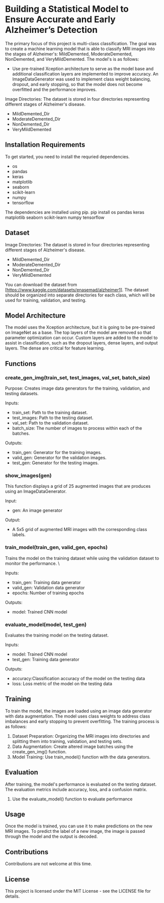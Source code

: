 # Building a Statistical Model to Ensure Accurate and Early Alzheimer’s Detection
The primary focus of this project is multi-class classification. The goal was to create a machine learning model that is able to classify MRI images into the stages of Alzheimer's: MildDemented, ModerateDemented, NonDemented, and VeryMildDemented. The model's is as follows:
- Use pre-trained Xception architecture to serve as the model base and additional classification layers are implemented to improve accuracy. An ImageDataGenerator was used to implement class weight balancing, dropout, and early stopping, so that the model does not become overfitted and the performance improves. 


Image Directories: The dataset is stored in four directories representing different stages of Alzheimer's disease.
- MildDemented_Dir
- ModerateDemented_Dir
- NonDemented_Dir
- VeryMildDemented

 
## Installation Requirements 
To get started, you need to install the requried dependencies. 
- os
- pandas
- keras
- matplotlib
- seaborn
- scikit-learn
- numpy
- tensorflow
  
The dependencies are installed using pip. 
pip install os pandas keras matplotlib seaborn scikit-learn numpy tensorflow


## Dataset
Image Directories: The dataset is stored in four directories representing different stages of Alzheimer's disease.
- MildDemented_Dir
- ModerateDemented_Dir
- NonDemented_Dir
- VeryMildDemented

  
You can download the dataset from [https://www.kaggle.com/datasets/enasemad/alzheimer1]. The dataset should be organized into separate directories for each class, which will be used for training, validation, and testing.


## Model Architecture 
The model uses the Xception architecture, but it is going to be pre-trained on ImageNet as a base. The top layers of the model are removed so that parameter optimization can occur. Custom layers are added to the model to assist in classification, such as the dropout layers, dense layers, and output layers. The dense are critical for feature learning. 


## Functions
### create_gen_img(train_set, test_images, val_set, batch_size)
Purpose:
Creates image data generators for the training, validation, and testing datasets.

Inputs:
- train_set: Path to the training dataset.
- test_images: Path to the testing dataset.
- val_set: Path to the validation dataset. 
- batch_size: The number of images to process within each of the batches.

Outputs:
- train_gen: Generator for the training images.
- valid_gen: Generator for the validation images.
- test_gen: Generator for the testing images.


### show_images(gen)
This function displays a grid of 25 augmented images that are produces using an ImageDataGenerator. 

Input:
- gen: An image generator

Output:
- A 5x5 grid of augmented MRI images with the corresponding class labels.


### train_model(train_gen, valid_gen, epochs)
Trains the model on the training dataset while using the validation dataset to monitor the performance. \

Inputs:
- train_gen: Training data generator
- valid_gen: Validation data generator
- epochs: Number of training epochs

Outputs:
- model: Trained CNN model


### evaluate_model(model, test_gen)
Evaluates the training model on the testing dataset.

Inputs:
- model: Trained CNN model
- test_gen: Training data generator

Outputs:
- accuracy:Classification accuracy of the model on the testing data 
- loss: Loss metric of the model on the testing data


## Training
To train the model, the images are loaded using an image data generator with data augmentation. The model uses class weights to address class imbalances and early stopping to prevent overfitting. The training process is as follows:

1. Dataset Preparation: Organizing the MRI images into directories and splitting them into training, validation, and testing sets.
2. Data Augmentation: Create altered image batches using the create_gen_img() function.
3. Model Training: Use train_model() function with the data generators. 


## Evaluation
After training, the model's performance is evaluated on the testing dataset. The evaluation metrics include accuracy, loss, and a confusion matrix.
1. Use the evaluate_model() function to evaluate performance


## Usage 

Once the model is trained, you can use it to make predictions on the new MRI images. To predict the label of a new image, the image is passed through the model and the output is decoded. 


## Contributions 

Contributions are not welcome at this time. 


## License 

This project is licensed under the MIT License - see the LICENSE file for details.

### 
